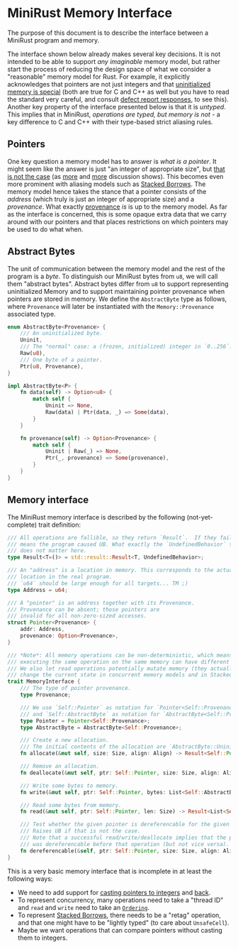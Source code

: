 # MiniRust Memory Interface

The purpose of this document is to describe the interface between a MiniRust program and memory.

The interface shown below already makes several key decisions.
It is not intended to be able to support *any imaginable* memory model, but rather start the process of reducing the design space of what we consider a "reasonable" memory model for Rust.
For example, it explicitly acknowledges that pointers are not just integers and that [uninitialized memory is special][uninit] (both are true for C and C++ as well but you have to read the standard very careful, and consult [defect report responses](http://www.open-std.org/jtc1/sc22/wg14/www/docs/dr_260.htm), to see this).
Another key property of the interface presented below is that it is *untyped*.
This implies that in MiniRust, *operations are typed, but memory is not* - a key difference to C and C++ with their type-based strict aliasing rules.

[uninit]: https://www.ralfj.de/blog/2019/07/14/uninit.html

## Pointers

One key question a memory model has to answer is *what is a pointer*.
It might seem like the answer is just "an integer of appropriate size", but [that is not the case][pointers-complicated] (as [more][pointers-complicated-2] and [more][pointers-complicated-3] discussion shows).
This becomes even more prominent with aliasing models such as [Stacked Borrows].
The memory model hence takes the stance that a pointer consists of the *address* (which truly is just an integer of appropriate size) and a *provenance*.
What exactly [provenance] *is* is up to the memory model.
As far as the interface is concerned, this is some opaque extra data that we carry around with our pointers and that places restrictions on which pointers may be used to do what when.

[pointers-complicated]: https://www.ralfj.de/blog/2018/07/24/pointers-and-bytes.html
[pointers-complicated-2]: https://www.ralfj.de/blog/2020/12/14/provenance.html
[pointers-complicated-3]: https://www.ralfj.de/blog/2022/04/11/provenance-exposed.html
[provenance]: https://github.com/rust-lang/unsafe-code-guidelines/blob/master/reference/src/glossary.md#pointer-provenance
[Stacked Borrows]: stacked-borrows.md

## Abstract Bytes

The unit of communication between the memory model and the rest of the program is a *byte*.
To distinguish our MiniRust bytes from `u8`, we will call them "abstract bytes".
Abstract bytes differ from `u8` to support representing uninitialized Memory and to support maintaining pointer provenance when pointers are stored in memory.
We define the `AbstractByte` type as follows, where `Provenance` will later be instantiated with the `Memory::Provenance` associated type.

```rust
enum AbstractByte<Provenance> {
    /// An uninitialized byte.
    Uninit,
    /// The "normal" case: a (frozen, initialized) integer in `0..256`.
    Raw(u8),
    /// One byte of a pointer.
    Ptr(u8, Provenance),
}

impl AbstractByte<P> {
    fn data(self) -> Option<u8> {
        match self {
            Uninit => None,
            Raw(data) | Ptr(data, _) => Some(data),
        }
    }

    fn provenance(self) -> Option<Provenance> {
        match self {
            Uninit | Raw(_) => None,
            Ptr(_, provenance) => Some(provenance),
        }
    }
}
```

## Memory interface

The MiniRust memory interface is described by the following (not-yet-complete) trait definition:

```rust
/// All operations are fallible, so they return `Result`.  If they fail, that
/// means the program caused UB. What exactly the `UndefinedBehavior` type is
/// does not matter here.
type Result<T=()> = std::result::Result<T, UndefinedBehavior>;

/// An "address" is a location in memory. This corresponds to the actual
/// location in the real program.
/// `u64` should be large enough for all targets... TM ;)
type Address = u64;

/// A "pointer" is an address together with its Provenance.
/// Provenance can be absent; those pointers are
/// invalid for all non-zero-sized accesses.
struct Pointer<Provenance> {
    addr: Address,
    provenance: Option<Provenance>,
}

/// *Note*: All memory operations can be non-deterministic, which means that
/// executing the same operation on the same memory can have different results.
/// We also let read operations potentially mutate memory (they actually can
/// change the current state in concurrent memory models and in Stacked Borrows).
trait MemoryInterface {
    /// The type of pointer provenance.
    type Provenance;

    /// We use `Self::Pointer` as notation for `Pointer<Self::Provenance>`,
    /// and `Self::AbstractByte` as notation for `AbstractByte<Self::Provenance>`.
    type Pointer = Pointer<Self::Provenance>;
    type AbstractByte = AbstractByte<Self::Provenance>;

    /// Create a new allocation.
    /// The initial contents of the allocation are `AbstractByte::Uninit`.
    fn allocate(&mut self, size: Size, align: Align) -> Result<Self::Pointer>;

    /// Remove an allocation.
    fn deallocate(&mut self, ptr: Self::Pointer, size: Size, align: Align) -> Result;

    /// Write some bytes to memory.
    fn write(&mut self, ptr: Self::Pointer, bytes: List<Self::AbstractByte>) -> Result;

    /// Read some bytes from memory.
    fn read(&mut self, ptr: Self::Pointer, len: Size) -> Result<List<Self::AbstractByte>>;

    /// Test whether the given pointer is dereferencable for the given size and alignment.
    /// Raises UB if that is not the case.
    /// Note that a successful read/write/deallocate implies that the pointer
    /// was dereferencable before that operation (but not vice versa).
    fn dereferencable(&self, ptr: Self::Pointer, size: Size, align: Align) -> Result;
}
```

This is a very basic memory interface that is incomplete in at least the following ways:

* We need to add support for [casting pointers to integers](https://doc.rust-lang.org/nightly/std/primitive.pointer.html#method.expose_addr) and [back](https://doc.rust-lang.org/nightly/std/ptr/fn.from_exposed_addr.html).
* To represent concurrency, many operations need to take a "thread ID" and `read` and `write` need to take an [`Ordering`].
* To represent [Stacked Borrows], there needs to be a "retag" operation, and that one might have to be "lightly typed" (to care about `UnsafeCell`).
* Maybe we want operations that can compare pointers without casting them to integers.

[`Ordering`]: https://doc.rust-lang.org/nightly/core/sync/atomic/enum.Ordering.html

